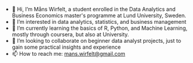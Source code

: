 - 👋 Hi, I’m Måns Wirfelt, a student enrolled in the Data Analytics and Business Economics master's programme at Lund University, Sweden.
- 👀 I’m interested in data analytics, statistics, and business management
- 🌱 I’m currently learning the basics of R, Python, and Machine Learning, mostly through coursera, but also at University.
- 💞️ I’m looking to collaborate on beginner data analyst projects, just to gain some practical insights and experience
- 📫 How to reach me: mans.wirfelt@gmail.com

<!---
manswirfelt/manswirfelt is a ✨ special ✨ repository because its `README.md` (this file) appears on your GitHub profile.
You can click the Preview link to take a look at your changes.
--->
